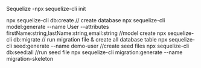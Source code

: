 Sequelize
-npx sequelize-cli init

npx sequelize-cli db:create // create database
npx sequelize-cli model:generate --name User --attributes firstName:string,lastName:string,email:string //model create
npx sequelize-cli db:migrate // run migration file & create all database table
npx sequelize-cli seed:generate --name demo-user //create seed files
npx sequelize-cli db:seed:all //run seed file
npx sequelize-cli migration:generate --name migration-skeleton
